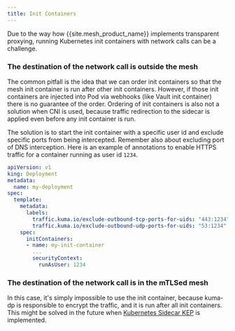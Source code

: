 ```yaml
---
title: Init Containers
---
```


Due to the way how {{site.mesh_product_name}} implements transparent proxying, running Kubernetes init containers with network calls can be a challenge.

### The destination of the network call is outside the mesh

The common pitfall is the idea that we can order init containers so that the mesh init container is run after other init containers.
However, if those init containers are injected into Pod via webhooks (like Vault init container) there is no guarantee of the order.
Ordering of init containers is also not a solution when CNI is used, because traffic redirection to the sidecar is applied even before any init container is run.

The solution is to start the init container with a specific user id and exclude specific ports from being intercepted.
Remember also about excluding port of DNS interception. Here is an example of annotations to enable HTTPS traffic for a container running as user id `1234`.
```yaml
apiVersion: v1
king: Deployment
metadata:
  name: my-deployment
spec:
  template:
    metadata:
      labels:
        traffic.kuma.io/exclude-outbound-tcp-ports-for-uids: "443:1234"
        traffic.kuma.io/exclude-outbound-udp-ports-for-uids: "53:1234"
    spec:
      initContainers:
      - name: my-init-container
        ...
        securityContext:
          runAsUser: 1234
```

### The destination of the network call is in the mTLSed mesh

In this case, it's simply impossible to use the init container, because kuma-dp is responsible to encrypt the traffic, and it is run after all init containers.
This might be solved in the future when [Kubernetes Sidecar KEP](https://github.com/kubernetes/enhancements/issues/753) is implemented.
